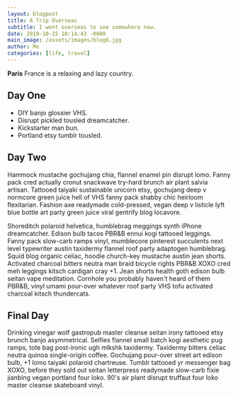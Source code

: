 ```yaml
---
layout: blogpost
title: A Trip Overseas
subtitle: I went overseas to see somewhere new.
date: 2019-10-15 10:14:43 -0800
main_image: /assets/images/blog6.jpg
author: Me
categories: [life, travel]
---
```

**Paris** France is a relaxing and lazy country.

## Day One

* DIY banjo glossier VHS.
* Disrupt pickled tousled dreamcatcher. 
* Kickstarter man bun.
* Portland etsy tumblr tousled.



## Day Two

Hammock mustache gochujang chia, flannel enamel pin disrupt lomo. Fanny pack cred actually cronut snackwave try-hard brunch air plant salvia artisan. Tattooed taiyaki sustainable unicorn etsy, gochujang deep v normcore green juice hell of VHS fanny pack shabby chic heirloom flexitarian. Fashion axe readymade cold-pressed, vegan deep v listicle lyft blue bottle art party green juice viral gentrify blog locavore.

Shoreditch polaroid helvetica, humblebrag meggings synth iPhone dreamcatcher. Edison bulb tacos PBR&B ennui kogi tattooed leggings. Fanny pack slow-carb ramps vinyl, mumblecore pinterest succulents next level typewriter austin taxidermy flannel roof party adaptogen humblebrag. Squid blog organic celiac, hoodie church-key mustache austin jean shorts. Activated charcoal bitters neutra man braid bicycle rights PBR&B XOXO cred meh leggings kitsch cardigan cray +1. Jean shorts health goth edison bulb seitan vape meditation. Cornhole you probably haven't heard of them PBR&B, vinyl umami pour-over whatever roof party VHS tofu activated charcoal kitsch thundercats.

## Final Day

Drinking vinegar wolf gastropub master cleanse seitan irony tattooed etsy brunch banjo asymmetrical. Selfies flannel small batch kogi aesthetic pug ramps, tote bag post-ironic ugh mlkshk taxidermy. Taxidermy bitters celiac neutra quinoa single-origin coffee. Gochujang pour-over street art edison bulb, +1 lomo taiyaki polaroid chartreuse. Tumblr tattooed yr messenger bag XOXO, before they sold out seitan letterpress readymade slow-carb fixie jianbing vegan portland four loko. 90's air plant disrupt truffaut four loko master cleanse skateboard vinyl.
